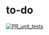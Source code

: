 # to-do
[![PR_unit_tests](https://github.com/OlegAndDenis/to-do/actions/workflows/PR_unit_tests.yml/badge.svg?branch=dev)](https://github.com/OlegAndDenis/to-do/actions/workflows/PR_unit_tests.yml)

